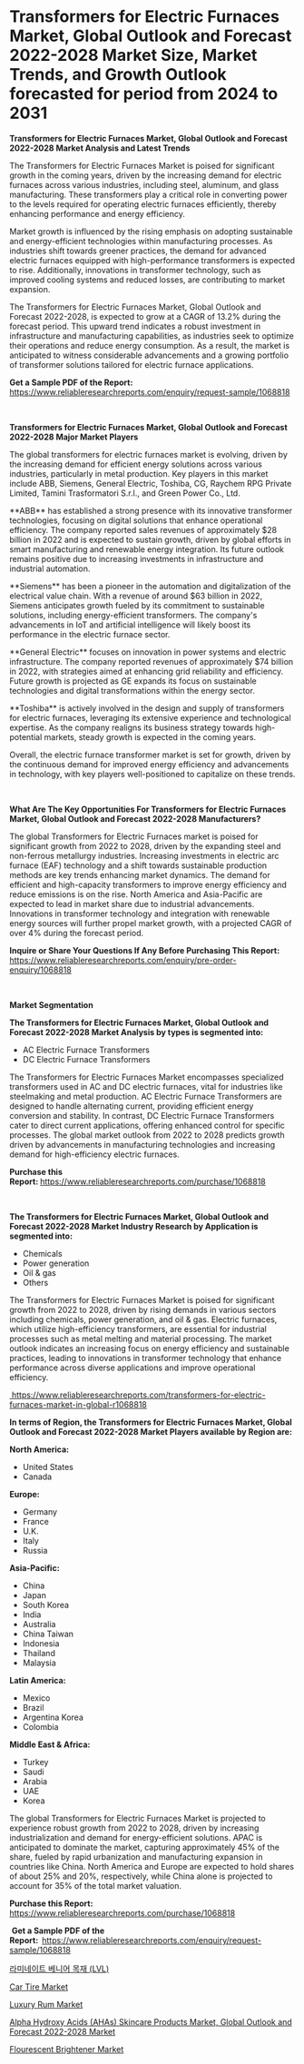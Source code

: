 <p><h1>Transformers for Electric Furnaces Market, Global Outlook and Forecast 2022-2028 Market Size, Market Trends, and Growth Outlook forecasted for period from 2024 to 2031</h1></p><p><strong>Transformers for Electric Furnaces Market, Global Outlook and Forecast 2022-2028 Market Analysis and Latest Trends</strong></p>
<p><p>The Transformers for Electric Furnaces Market is poised for significant growth in the coming years, driven by the increasing demand for electric furnaces across various industries, including steel, aluminum, and glass manufacturing. These transformers play a critical role in converting power to the levels required for operating electric furnaces efficiently, thereby enhancing performance and energy efficiency.</p><p>Market growth is influenced by the rising emphasis on adopting sustainable and energy-efficient technologies within manufacturing processes. As industries shift towards greener practices, the demand for advanced electric furnaces equipped with high-performance transformers is expected to rise. Additionally, innovations in transformer technology, such as improved cooling systems and reduced losses, are contributing to market expansion.</p><p>The Transformers for Electric Furnaces Market, Global Outlook and Forecast 2022-2028, is expected to grow at a CAGR of 13.2% during the forecast period. This upward trend indicates a robust investment in infrastructure and manufacturing capabilities, as industries seek to optimize their operations and reduce energy consumption. As a result, the market is anticipated to witness considerable advancements and a growing portfolio of transformer solutions tailored for electric furnace applications.</p></p>
<p><strong>Get a Sample PDF of the Report:&nbsp;</strong> <a href="https://www.reliableresearchreports.com/enquiry/request-sample/1068818">https://www.reliableresearchreports.com/enquiry/request-sample/1068818</a></p>
<p>&nbsp;</p>
<p><strong>Transformers for Electric Furnaces Market, Global Outlook and Forecast 2022-2028 Major Market Players</strong></p>
<p><p>The global transformers for electric furnaces market is evolving, driven by the increasing demand for efficient energy solutions across various industries, particularly in metal production. Key players in this market include ABB, Siemens, General Electric, Toshiba, CG, Raychem RPG Private Limited, Tamini Trasformatori S.r.l., and Green Power Co., Ltd.</p><p>**ABB** has established a strong presence with its innovative transformer technologies, focusing on digital solutions that enhance operational efficiency. The company reported sales revenues of approximately $28 billion in 2022 and is expected to sustain growth, driven by global efforts in smart manufacturing and renewable energy integration. Its future outlook remains positive due to increasing investments in infrastructure and industrial automation.</p><p>**Siemens** has been a pioneer in the automation and digitalization of the electrical value chain. With a revenue of around $63 billion in 2022, Siemens anticipates growth fueled by its commitment to sustainable solutions, including energy-efficient transformers. The company's advancements in IoT and artificial intelligence will likely boost its performance in the electric furnace sector.</p><p>**General Electric** focuses on innovation in power systems and electric infrastructure. The company reported revenues of approximately $74 billion in 2022, with strategies aimed at enhancing grid reliability and efficiency. Future growth is projected as GE expands its focus on sustainable technologies and digital transformations within the energy sector.</p><p>**Toshiba** is actively involved in the design and supply of transformers for electric furnaces, leveraging its extensive experience and technological expertise. As the company realigns its business strategy towards high-potential markets, steady growth is expected in the coming years.</p><p>Overall, the electric furnace transformer market is set for growth, driven by the continuous demand for improved energy efficiency and advancements in technology, with key players well-positioned to capitalize on these trends.</p></p>
<p>&nbsp;</p>
<p><strong>What Are The Key Opportunities For Transformers for Electric Furnaces Market, Global Outlook and Forecast 2022-2028 Manufacturers?</strong></p>
<p><p>The global Transformers for Electric Furnaces market is poised for significant growth from 2022 to 2028, driven by the expanding steel and non-ferrous metallurgy industries. Increasing investments in electric arc furnace (EAF) technology and a shift towards sustainable production methods are key trends enhancing market dynamics. The demand for efficient and high-capacity transformers to improve energy efficiency and reduce emissions is on the rise. North America and Asia-Pacific are expected to lead in market share due to industrial advancements. Innovations in transformer technology and integration with renewable energy sources will further propel market growth, with a projected CAGR of over 4% during the forecast period.</p></p>
<p><strong>Inquire or Share Your Questions If Any Before Purchasing This Report:</strong> <a href="https://www.reliableresearchreports.com/enquiry/pre-order-enquiry/1068818">https://www.reliableresearchreports.com/enquiry/pre-order-enquiry/1068818</a></p>
<p>&nbsp;</p>
<p><strong>Market Segmentation</strong></p>
<p><strong>The Transformers for Electric Furnaces Market, Global Outlook and Forecast 2022-2028 Market Analysis by types is segmented into:</strong></p>
<p><ul><li>AC Electric Furnace Transformers</li><li>DC Electric Furnace Transformers</li></ul></p>
<p><p>The Transformers for Electric Furnaces Market encompasses specialized transformers used in AC and DC electric furnaces, vital for industries like steelmaking and metal production. AC Electric Furnace Transformers are designed to handle alternating current, providing efficient energy conversion and stability. In contrast, DC Electric Furnace Transformers cater to direct current applications, offering enhanced control for specific processes. The global market outlook from 2022 to 2028 predicts growth driven by advancements in manufacturing technologies and increasing demand for high-efficiency electric furnaces.</p></p>
<p><strong>Purchase this Report:&nbsp;</strong><a href="https://www.reliableresearchreports.com/purchase/1068818">https://www.reliableresearchreports.com/purchase/1068818</a></p>
<p>&nbsp;</p>
<p><strong>The Transformers for Electric Furnaces Market, Global Outlook and Forecast 2022-2028 Market Industry Research by Application is segmented into:</strong></p>
<p><ul><li>Chemicals</li><li>Power generation</li><li>Oil & gas</li><li>Others</li></ul></p>
<p><p>The Transformers for Electric Furnaces Market is poised for significant growth from 2022 to 2028, driven by rising demands in various sectors including chemicals, power generation, and oil & gas. Electric furnaces, which utilize high-efficiency transformers, are essential for industrial processes such as metal melting and material processing. The market outlook indicates an increasing focus on energy efficiency and sustainable practices, leading to innovations in transformer technology that enhance performance across diverse applications and improve operational efficiency.</p></p>
<p><a href="https://www.reliableresearchreports.com/transformers-for-electric-furnaces-market-in-global-r1068818">&nbsp;https://www.reliableresearchreports.com/transformers-for-electric-furnaces-market-in-global-r1068818</a></p>
<p><strong>In terms of Region, the Transformers for Electric Furnaces Market, Global Outlook and Forecast 2022-2028 Market Players available by Region are:</strong></p>
<p>
    <p> <strong> North America: </strong>
        <ul>
            <li>United States</li>
            <li>Canada</li>
        </ul>
        </p> 
    <p> <strong> Europe: </strong>
        <ul>
            <li>Germany</li>
            <li>France</li>
            <li>U.K.</li>
            <li>Italy</li>
            <li>Russia</li>
        </ul>
        </p> 
    <p> <strong> Asia-Pacific: </strong>
        <ul>
            <li>China</li>
            <li>Japan</li>
            <li>South Korea</li>
            <li>India</li>
            <li>Australia</li>
            <li>China Taiwan</li>
            <li>Indonesia</li>
            <li>Thailand</li>
            <li>Malaysia</li>
        </ul>
        </p> 
    <p> <strong> Latin America: </strong>
        <ul>
            <li>Mexico</li>
            <li>Brazil</li>
            <li>Argentina Korea</li>
            <li>Colombia</li>
        </ul>
        </p> 
    <p> <strong> Middle East & Africa: </strong>
        <ul>
            <li>Turkey</li>
            <li>Saudi</li>
            <li>Arabia</li>
            <li>UAE</li>
            <li>Korea</li>
        </ul>
    </p>
    </p>
<p><p>The global Transformers for Electric Furnaces Market is projected to experience robust growth from 2022 to 2028, driven by increasing industrialization and demand for energy-efficient solutions. APAC is anticipated to dominate the market, capturing approximately 45% of the share, fueled by rapid urbanization and manufacturing expansion in countries like China. North America and Europe are expected to hold shares of about 25% and 20%, respectively, while China alone is projected to account for 35% of the total market valuation.</p></p>
<p><strong>Purchase this Report: </strong><a href="https://www.reliableresearchreports.com/purchase/1068818">https://www.reliableresearchreports.com/purchase/1068818</a></p>
<p>&nbsp;<strong>Get a Sample PDF of the Report:&nbsp;&nbsp;</strong><a href="https://www.reliableresearchreports.com/enquiry/request-sample/1068818">https://www.reliableresearchreports.com/enquiry/request-sample/1068818</a></p>
<p><strong></strong></p>
<p><p><a href="https://medium.com/@joespinka88967/laminated-veneer-lumber-lvl-market-%EC%9D%98-%EA%B8%80%EB%A1%9C%EB%B2%8C-%EC%8B%9C%EC%9E%A5-%EA%B0%9C%EC%9A%94%EB%8A%94-%EC%A0%84-%EC%84%B8%EA%B3%84-%EB%B0%8F-%EC%A3%BC%EC%9A%94-%EC%8B%9C%EC%9E%A5%EC%9D%98-%EC%82%B0%EC%97%85%EC%97%90-%EC%98%81%ED%96%A5%EC%9D%84-%EB%AF%B8%EC%B9%98%EB%8A%94-%EC%A3%BC%EC%9A%94-%ED%8A%B8%EB%A0%8C%EB%93%9C%EC%97%90-%EB%8C%80%ED%95%9C-%EB%8F%85%ED%8A%B9%ED%95%9C-%EA%B4%80%EC%A0%90%EC%9D%84-d2a5b7d79b0d">라미네이트 베니어 목재 (LVL)</a></p><p><a href="https://www.linkedin.com/pulse/exploring-car-tire-market-dynamics-global-trends-future-growth-sz56c?trackingId=QhWF1Pf9RXuNnlDvA8%2FS4w%3D%3D">Car Tire Market</a></p><p><a href="https://medium.com/@vullnetbogdani135/the-luxury-rum-market-prioritizes-cost-control-and-efficiency-enhancement-4c93b3684772">Luxury Rum Market</a></p><p><a href="https://github.com/Chiragrp22/Market-Research-Report-List-6/blob/main/alpha-hydroxy-acids-ahas-skincare-products-market-global-outlook-and-forecast-2022-2028-market.md">Alpha Hydroxy Acids (AHAs) Skincare Products Market, Global Outlook and Forecast 2022-2028 Market</a></p><p><a href="https://www.linkedin.com/pulse/flourescent-brightener-industry-sector-market-dynamics-future-mtt9f?trackingId=WhYjxWNJRRqBeoTzMwruXQ%3D%3D">Flourescent Brightener Market</a></p></p>